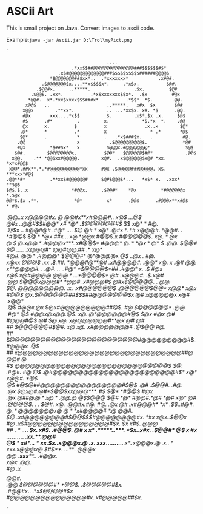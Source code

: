 ASCii Art
==========

This is small project on Java. Convert images to ascii code. 

Example:`java -jar Ascii.jar D:\Trol\myPict.png`

`



                                         ....                                     
                            .*xx$$##@@@@@@@@@@@@@@@###$$$$$$#$*                   
                       .x$#@@@@@@@@@@@@@###$$$$$$$$$$######@@@@$                  
                    *$@@@@@@@##$xx*..  .*xxxxxxx*           .x#@#.                
                 .$@@@@@@@$x....**x$$$$x*.     .*x$x.          $@#.               
               .$@@#x.     ..*****.                .$x.         $@#               
             .$@@$. .xx*.          .*x$xxxxxxx$$x*.  .$x         #@x              
            *@@#.  x*.*xx$xxxx$$$###x*          .*$$*  *$.       .@@.             
           x@@$   ..                     ..*****.   x#x  $x       $@#             
          x@@x        .**xx*.            .. ...*xx$x. x#. *$      .@@.            
          #@x       xxx....*x$$          $.        .x$*.$x .x.     $@$            
          #$      .#*         .         x.            *$.*x  *.    .@@            
          @x      x.         $          x              .x..x        $@*           
         .@*      *          .*         x                * .*       *@$           
         $@*      .           *         .   .*x$###$x.   .           #@.          
        .@@                   x           .$@@@@@@@@@@$.             *@#          
        #@x         *$##$x*   x          $@@@x.#@@@@@@@@*             $@$         
       $@#.        $@@@@@@@@x.          $@@*   $@@@@@@$#@*            .@@$        
      x@@.    .** *@@$xx#@@@@@.        x@#.  .x$@@@@@@$x@# *xx.    *x*x#@@$       
     x@@*.##x**.*.*#@@@@@@@@@@@*xx     #@x .$@@@@@###@@@@@. x$.   ***xxx*#@$      
    .@@**#*         .**xx$#@@@@@@#     $@#$@@@$*...   *x$* x.  .xxx*    **$@$     
    $@$.$..x                *#@@x.     .$@@#*    *@x         *#@@@@@@x   *.$@x    
    @@*$.$x .**.             *@*         x*      .@@$      .#@@@x**x#@$   * #@.   
   .@@.*.x x@@@@#x.          *@*                  *@@#x**x#@@@#..*   x@$  ...@$   
   *@#x .*.@@#$$#@@* x#      *@*                   .$@@@@@@#$*  $$    x@*  * #@.  
   .@$x *..*     #@@#@#     .#@*                      ....      $@     @#  * x@*  
   .@#x *.    *# x@@@#.    *@@#.         .                    *#@@$    $@  * *@x  
    ##x ..    x@          *@@x          #@@$.x              *#@@@@@$.  x@. * *@x  
    $@$  $    $@.        x@@*          .$#@@@x*****.      x#@@$* #@@@* $@. * *@x  
    *@$* *$  .@@.       $@@#               $@ .....*   .x@@@#*   @@#@@.## .* x@*  
     #@#.    $@@*     .$#@@@*       $@@@#* $@        *$@@@@x    *@$  ..@x *. #@.  
     x@$x$x  @@@$   .xx .$.##.     *@@@#@**@#     .x#@@@@#.    .@@*   x@. x .@#   
      @@. x**@@@@#. .      .@#. ..      ..#@*   *$@@@@$*##    .#@@*   x. .$ #@x   
      x@$   x@#@@@@*        *@@$@*        ...*$@@@@$*   @#  .x@@@#.     .$.x@#    
      .@@   $@@@x@@@#*       *@@#        .x#@@@#$*     *@#x$@@@@@.    .** *@@.    
       $@.  $@@@ @@@@@@$*.    .x.   .*x#@@@@@@$       .@@@@@@$@@*        x@@*     
       x@x  #@@$ @x.$@@@@@@##$$$##@@@@@@@$x*.@#      x@@@@@x x@#       .x@@*      
       .@$  #@@x.@x  $@x#@@@@@@@@@##@$*.     #@   *$@@@@@@* .@@.       .#@*       
        @$  #@@$x@x  @@    .$@$*.  x@.       $@*$@@@@@@#@$  $@x        #@x        
        @#  #@@@#@$ *@#     $@*    x@.       x@@@@@@@#**@x *@#        *@#         
        ##  $@@@@@@#$@#*.   x@     x@.   *x#@@@@@@@#*  .@$*@@*        #@.         
        ##  $@@@@@@@@@@@@@@@@@@@@@@@@@#@@@@@@@@@#$.     #@@@x        .@$          
        ##  x@@@@@@@@@@@@@@@@@@@@@@@@@@@@@@@@##@        *@@#         *@*          
        #$  *@@@@@@@@@@@@@@@@@@@@@@@@@@@@@@$* $@.      .#@#.         #@           
        @$  .@#@@@@@@@@@@@@@@@@@@@@@@@@#$*    x@*     x@@#.         *@$           
        @$   #@$@##@@@@@@@@@@@@@@@@#$@$       .@#   .$@@#.         .#@.           
       .@x   $@x@#.@#*$@@$xx@@@***.  #$        $@* *#@@$           #@x            
       .@x   *@##@.$@* x@*  .@@.     @$        *@$$@@@*           $@#             
       *@*    #@@#.*@# *@#   x@*     @#        .@@@@$.    .   .  $@#.             
       x@.    .@@#x.#@. #@.  .@x     @#     .x#@@@#*   *x* .$$..#@#.              
       $@.     *@@@@@@$*$@x   @$     $@**x$#@@@@#*   *$* .$@* *@@#.               
       $@       .x#@@@@@@@@#$$@@$$$$#@@@@@@@@#x.   *#x  x@x..$@@x                 
       #@          .*x$#@@@@@@@@@@@@@@@@#$x*.    *$x  x#$. *@@@*                  
       ##   .   *        ..*********..         *$x. x#$. .#@@$.                   
       @#   x   x*       .*****..***.        *$x..x#x. .$@@#*                     
       @$   x    #x       ...*.......     .x$x.*$$*  .$@@#*                       
       @$   *     x#$*.              ..*x$x.*$$x.  .x@@@x                         
      .@$   .x.     *xxx**.........****..*x$*.   .x@@@x                           
      .@$    .$x.                   .*xxx.      x@@@x                             
       @$      *$#$**.     ...*******.        *@@@x                               
       @@         .**xxx*****..             .#@@x.                                
       x@x                                .$@@$.                                  
        #@*                         .x$$$$@@#.                                    
        .@@*                      *$@@@@@@#*                                      
         *@@$.                .*$@@@@@#$x.                                        
          .#@@#x*..     .**x$@@@@#$x*                                             
            *#@@@@@@@@@@@@@@@#$x.                                                 
              .x$#@@@@@##$x*.                                                     
                                                                                  
`